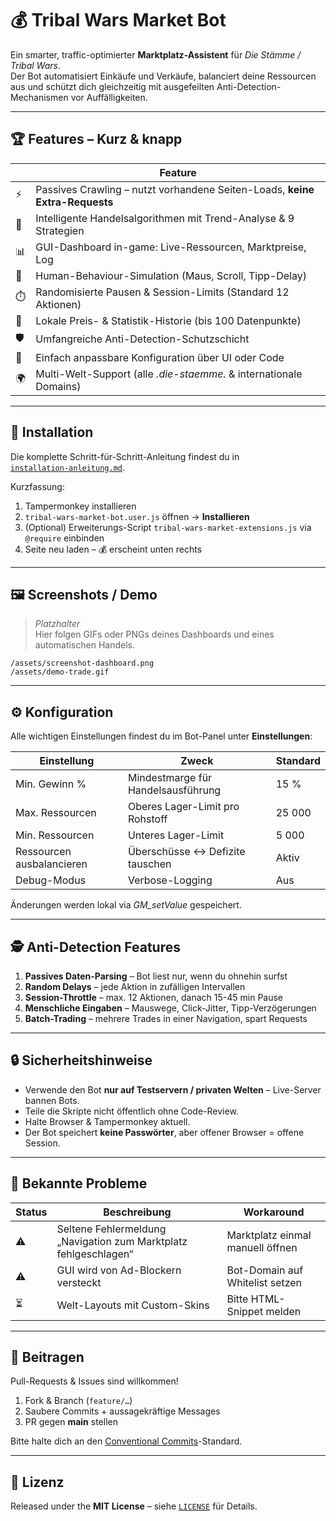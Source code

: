 # 💰 Tribal Wars Market Bot

Ein smarter, traffic-optimierter **Marktplatz-Assistent** für *Die Stämme / Tribal Wars*.  
Der Bot automatisiert Einkäufe und Verkäufe, balanciert deine Ressourcen aus und schützt dich gleichzeitig mit ausgefeilten Anti-Detection-Mechanismen vor Auffälligkeiten.

---

## 🏆 Features – Kurz & knapp
| | Feature |
|---|---|
|⚡|Passives Crawling – nutzt vorhandene Seiten-Loads, **keine Extra-Requests**|
|🧠|Intelligente Handelsalgorithmen mit Trend-Analyse & 9 Strategien|
|📊|GUI-Dashboard in-game: Live-Ressourcen, Marktpreise, Log|
|🤖|Human-Behaviour-Simulation (Maus, Scroll, Tipp-Delay)|
|⏱️|Randomisierte Pausen & Session-Limits (Standard 12 Aktionen)|
|💾|Lokale Preis- & Statistik-Historie (bis 100 Datenpunkte)|
|🛡️|Umfangreiche Anti-Detection-Schutzschicht|
|🔧|Einfach anpassbare Konfiguration über UI oder Code|
|🌍|Multi-Welt-Support (alle *.die-staemme.* & internationale Domains)|

---

## 🚀 Installation

Die komplette Schritt-für-Schritt-Anleitung findest du in  
[`installation-anleitung.md`](installation-anleitung.md).

Kurzfassung:

1. Tampermonkey installieren  
2. `tribal-wars-market-bot.user.js` öffnen → **Installieren**  
3. (Optional) Erweiterungs-Script `tribal-wars-market-extensions.js` via `@require` einbinden  
4. Seite neu laden – 💰 erscheint unten rechts

---

## 🖼️ Screenshots / Demo

> *Platzhalter*  
> Hier folgen GIFs oder PNGs deines Dashboards und eines automatischen Handels.

```
/assets/screenshot-dashboard.png
/assets/demo-trade.gif
```

---

## ⚙️ Konfiguration

Alle wichtigen Einstellungen findest du im Bot-Panel unter **Einstellungen**:

| Einstellung | Zweck | Standard |
|-------------|-------|----------|
|Min. Gewinn %|Mindestmarge für Handelsausführung|15 %|
|Max. Ressourcen|Oberes Lager-Limit pro Rohstoff|25 000|
|Min. Ressourcen|Unteres Lager-Limit|5 000|
|Ressourcen ausbalancieren|Überschüsse ↔ Defizite tauschen|Aktiv|
|Debug-Modus|Verbose-Logging|Aus|

Änderungen werden lokal via *GM_setValue* gespeichert.

---

## 🕵️ Anti-Detection Features

1. **Passives Daten-Parsing** – Bot liest nur, wenn du ohnehin surfst  
2. **Random Delays** – jede Aktion in zufälligen Intervallen  
3. **Session-Throttle** – max. 12 Aktionen, danach 15-45 min Pause  
4. **Menschliche Eingaben** – Mauswege, Click-Jitter, Tipp-Verzögerungen  
5. **Batch-Trading** – mehrere Trades in einer Navigation, spart Requests

---

## 🔒 Sicherheitshinweise

* Verwende den Bot **nur auf Testservern / privaten Welten** – Live-Server bannen Bots.  
* Teile die Skripte nicht öffentlich ohne Code-Review.  
* Halte Browser & Tampermonkey aktuell.  
* Der Bot speichert **keine Passwörter**, aber offener Browser = offene Session.  

---

## 🐞 Bekannte Probleme

| Status | Beschreibung | Workaround |
|--------|--------------|-----------|
|⚠️|Seltene Fehlermeldung „Navigation zum Marktplatz fehlgeschlagen“|Marktplatz einmal manuell öffnen|
|⚠️|GUI wird von Ad-Blockern versteckt|Bot-Domain auf Whitelist setzen|
|⏳|Welt-Layouts mit Custom-Skins|Bitte HTML-Snippet melden|

---

## 🤝 Beitragen

Pull-Requests & Issues sind willkommen!  
1. Fork & Branch (`feature/…`)  
2. Saubere Commits + aussagekräftige Messages  
3. PR gegen **main** stellen

Bitte halte dich an den [Conventional Commits](https://www.conventionalcommits.org/)-Standard.

---

## 📜 Lizenz

Released under the **MIT License** – siehe [`LICENSE`](LICENSE) für Details.

